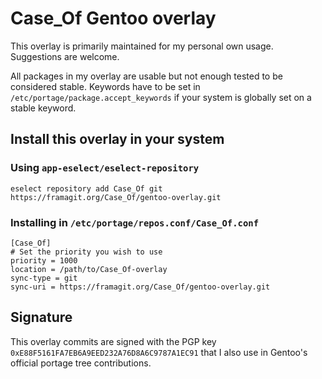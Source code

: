 # Case_Of Gentoo overlay

This overlay is primarily maintained for my personal own usage. Suggestions are welcome.

All packages in my overlay are usable but not enough tested to be considered stable. Keywords have to be set in `/etc/portage/package.accept_keywords` if your system is globally set on a stable keyword.

## Install this overlay in your system

### Using `app-eselect/eselect-repository`

```
eselect repository add Case_Of git https://framagit.org/Case_Of/gentoo-overlay.git
```

### Installing in `/etc/portage/repos.conf/Case_Of.conf`

```
[Case_Of]
# Set the priority you wish to use
priority = 1000
location = /path/to/Case_Of-overlay
sync-type = git
sync-uri = https://framagit.org/Case_Of/gentoo-overlay.git
```

## Signature

This overlay commits are signed with the PGP key `0xE88F5161FA7EB6A9EED232A76D8A6C9787A1EC91` that I also use in Gentoo's official portage tree contributions.
